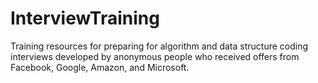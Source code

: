 # InterviewTraining
Training resources for preparing for algorithm and data structure coding interviews developed by anonymous people who received offers from Facebook, Google, Amazon, and Microsoft.
